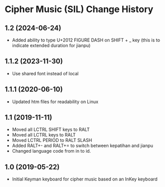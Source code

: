 Cipher Music (SIL) Change History
=================================

1.2 (2024-06-24)
----------------
* Added ability to type U+2012 FIGURE DASH on SHIFT + _ key 
  (this is to indicate extended duration for jianpu)

1.1.2 (2023-11-30)
----------------
* Use shared font instead of local

1.1.1 (2020-06-10)
----------------
* Updated htm files for readability on Linux

1.1 (2019-11-11)
----------------
* Moved all LCTRL SHIFT keys to RALT
* Moved all LCTRL keys to RALT
* Moved LCTRL PERIOD to RALT SLASH
* Added RALT+- and RALT+= to switch between kepatihan and jianpu
* Changed language code from in to id.


1.0 (2019-05-22)
----------------
* Initial Keyman keyboard for cipher music based on an InKey keyboard 
